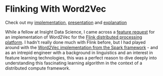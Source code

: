 # Flinking With Word2Vec

Check out my [implementation](https://github.com/kalmanchapman/flink/blob/word2vec/flink-libraries/flink-ml/src/main/scala/org/apache/flink/ml/optimization/ContextEmbedder.scala), [presentation](http://bitly.com/flinkingword2vec) and [explanation](https://kalmanchapman.github.io/flinking) 

While a fellow at Insight Data Science, I came across a [feature request](https://issues.apache.org/jira/browse/FLINK-2094) for an implementation of Word2Vec for the [Flink distributed processing platform](http://flink.apache.org/). I hadn't really done much with Flink before, but I had played around with the [Word2Vec implementation from the Spark framework](http://spark.apache.org/docs/latest/api/scala/index.html#org.apache.spark.mllib.feature.Word2Vec) - and as an intrepid engineer with a background in linguistics and an interest in feature learning technologies, this was a perfect reason to dive deeply into understanding this fascinating learning algorithm in the context of a distributed compute framework.
